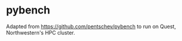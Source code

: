 # pybench

Adapted from https://github.com/pentschev/pybench to run on 
Quest, Northwestern's HPC cluster. 


